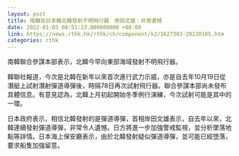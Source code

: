 ```yaml
---
layout: post
title: 南韓及日本稱北韓發射不明飛行器　岸田文雄：非常遺憾
date: 2022-01-05 08:51:23.000000000 +08:00
link: https://news.rthk.hk/rthk/ch/component/k2/1627383-20220105.htm
categories: rthk
---
```


南韓聯合參謀本部表示，北韓今早向東部海域發射不明飛行器。

韓聯社報道，今次是北韓在新年以來首次進行武力示威，亦是自去年10月19日從潛艇上試射潛射彈道導彈後，時隔78日再次試射飛行器。聯合參謀本部尚未發布具體信息。有意見認為，北韓上月初起開始冬季例行演練，今次試射可能是其中的一環。

日本政府表示，相信北韓發射的是彈道導彈，首相岸田文雄表示，自去年以來，北韓連續發射彈道導彈，非常令人遺憾。日方將進一步加強警戒監視，並分析墜落地點等詳情。日本海上保安廳表示，由於北韓發射疑似彈道導彈，並可能已經墮落，要求船隻加強留意。
